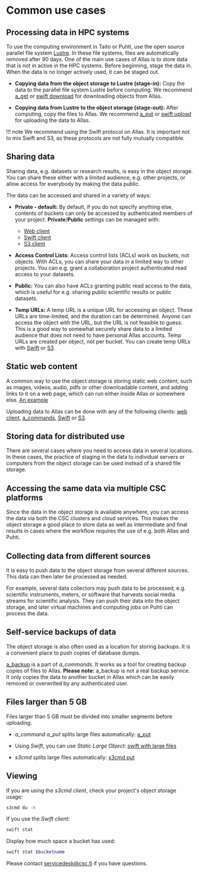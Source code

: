 
# Common use cases


## Processing data in HPC systems

To use the computing environment in Taito or Puhti, use the open source parallel file system [Lustre](http://lustre.org/). In these file systems, files are automatically removed after 90 days. One of the main use cases of Allas is to store data that is not in active in the HPC systems. Before beginning, stage the data in. When the data is no longer actively used, it can be staged out. 

* **Copying data from the object storage to Lustre (stage-in):** Copy the data to the parallel file system Lustre before computing. We recommend [a_get](./a_commands.md#a-get-retrieves-stored-data) or [swift download](./swift_client.md#download-objects-and-buckets) for downloading objects from Allas.

* **Copying data from Lustre to the object storage (stage-out):** After computing, copy the files to Allas. We recommend [a_put](./a_commands.md#a-put-uploads-data-to-allas) or [swift upload](./swift_client.md#create-buckets-and-upload-objects) for uploading the data to Allas.


!!! note
    We recommend using the Swift protocol on Allas. It is important not to mix Swift and S3, as these protocols are not fully mutually compatible.


## Sharing data

Sharing data, e.g. datasets or research results, is easy in the object storage. You can share these either with a limited audience, e.g. other projects, or allow access for everybody by making the data public.
 
The data can be accessed and shared in a variety of ways:
 

* **Private - default:** By default, if you do not specify anything else, contents of buckets can only be accessed by authenticated members of your project. **Private**/**Public** settings can be managed with:
	* [Web client](./web_client.md#view-objects-via-the-internet)
	* [Swift client](./swift_client.md#temp-urls)
	* [S3 client](./s3_client.md#s3cmd-and-public-objects)
 
* **Access Control Lists:** Access control lists (ACLs) work on buckets, not objects. With ACLs, you can share your data in a limited way to other projects. You can e.g. grant a collaboration project authenticated read access to your datasets.

 * **Public:** You can also have ACLs granting public read access to the data, which is useful for e.g. sharing public scientific results or public datasets.
 
* **Temp URLs:** A temp URL is a unique URL for accessing an object. These URLs are time-limited, and the duration can be determined. Anyone can access the object with the URL, but the URL is not feasible to guess. This is a good way to somewhat securely share data to a limited audience that does not need to have personal Allas accounts. Temp URLs are created per object, not per bucket. You can create temp URLs with [Swift](./swift_client.md#temp-urls) or [S3](./s3_client.md#temporary-urls).

## Static web content

A common way to use the object storage is storing static web content, such as images, videos, audio, pdfs or other downloadable content, and adding links to it on a web page, which can run either inside Allas or somewhere else. [An example](https://object.pouta.csc.fi/my_fishbucket/my_fish)

Uploading data to Allas can be done with any of the following clients: [web client](./web_client.md#upload-an-object), [a_commands](./a_commands.md#a-put-uploads-data-to-allas), [Swift](./swift_client.md#create-buckets-and-upload-objects) or [S3](./s3_client.md#create-buckets-and-upload-objects).

## Storing data for distributed use

There are several cases where you need to access data in several locations. In these cases, the practice of staging in the data to individual servers or computers from the object storage can be used instead of a shared file storage.

## Accessing the same data via multiple CSC platforms

Since the data in the object storage is available anywhere, you can access the data via both the CSC clusters and cloud services. This makes the object storage a good place to store data as well as intermediate and final results in cases where the workflow requires the use of e.g. both Allas and Puhti.

## Collecting data from different sources

It is easy to push data to the object storage from several different sources. This data can then later be processed as needed.

For example, several data collectors may push data to be processed, e.g. scientific instruments, meters, or software that harvests social media streams for scientific analysis. They can push their data into the object storage, and later virtual machines and computing jobs on Puhti can process the data.
 
## Self-service backups of data

The object storage is also often used as a location for storing backups. It is a convenient place to push copies of database dumps.

[a_backup](./a_backup.md) is a part of *a_commands*. It works as a tool for creating backup copies of files to Allas. **Please note:** a_backup is not a real backup service. It only copies the data to another bucket in Allas which can be easily removed or overwrited by any authenticated user.

## Files larger than 5 GB

Files larger than 5 GB must be divided into smaller segments before uploading. 

* *a_command a_put* splits large files automatically: [a_put](./a_commands.md#a-put-uploads-data-to-allas)

* Using _Swift_, you can use _Static Large Object_: [swift with large files](./swift_client.md#files-larger-than-5-gb)

* _s3cmd_ splits large files automatically: [s3cmd put](./s3_client.md#create-buckets-and-upload-objects)

## Viewing

If you are using the _s3cmd client_, check your project's object storage usage:
```bash
s3cmd du -H
```

If you use the _Swift client_:
```bash 
swift stat
```

Display how much space a bucket has used:
```bash
swift stat $bucketname
```

Please contact servicedesk@csc.fi if you have questions.
